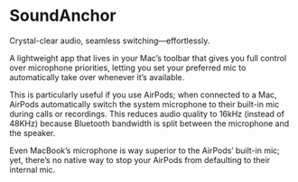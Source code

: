 # SoundAnchor

Crystal-clear audio, seamless switching—effortlessly.

A lightweight app that lives in your Mac’s toolbar that gives you full control over microphone priorities, letting you set your preferred mic to automatically take over whenever it’s available.

This is particularly useful if you use AirPods; when connected to a Mac, AirPods automatically switch the system microphone to their built-in mic during calls or recordings. This reduces audio quality to 16kHz (instead of 48KHz) because Bluetooth bandwidth is split between the microphone and the speaker.

Even MacBook’s microphone is way superior to the AirPods’ built-in mic; yet, there’s no native way to stop your AirPods from defaulting to their internal mic.
